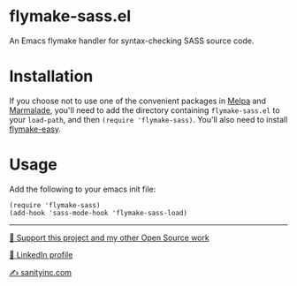 flymake-sass.el
===============

An Emacs flymake handler for syntax-checking SASS source code.

Installation
=============

If you choose not to use one of the convenient packages in
[Melpa][melpa] and [Marmalade][marmalade], you'll need to add the
directory containing `flymake-sass.el` to your `load-path`, and then
`(require 'flymake-sass)`. You'll also need to install
[flymake-easy](https://github.com/purcell/flymake-easy).

Usage
=====

Add the following to your emacs init file:

    (require 'flymake-sass)
    (add-hook 'sass-mode-hook 'flymake-sass-load)

[marmalade]: http://marmalade-repo.org
[melpa]: http://melpa.org

<hr>

[💝 Support this project and my other Open Source work](https://www.patreon.com/sanityinc)

[💼 LinkedIn profile](https://uk.linkedin.com/in/stevepurcell)

[✍ sanityinc.com](http://www.sanityinc.com/)
